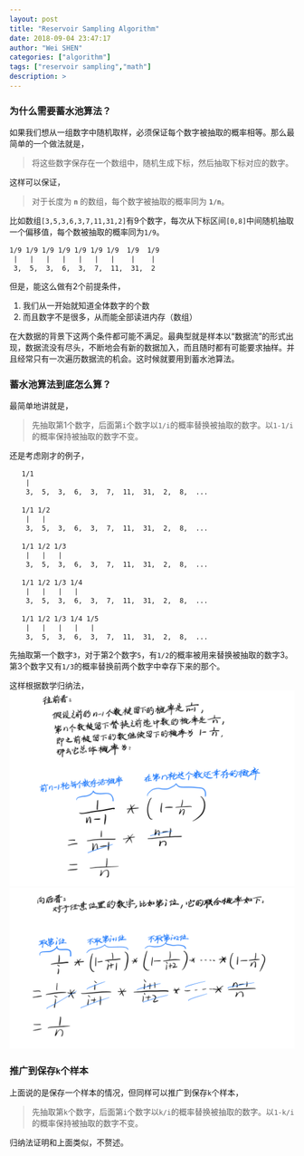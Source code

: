 ```yaml
---
layout: post
title: "Reservoir Sampling Algorithm"
date: 2018-09-04 23:47:17
author: "Wei SHEN"
categories: ["algorithm"]
tags: ["reservoir sampling","math"]
description: >
---
```


### 为什么需要蓄水池算法？
如果我们想从一组数字中随机取样，必须保证每个数字被抽取的概率相等。那么最简单的一个做法就是，
> 将这些数字保存在一个数组中，随机生成下标，然后抽取下标对应的数字。

这样可以保证，
> 对于长度为 **`n`** 的数组，每个数字被抽取的概率同为 **`1/n`**。

比如数组`[3,5,3,6,3,7,11,31,2]`有9个数字，每次从下标区间`[0,8]`中间随机抽取一个偏移值，每个数被抽取的概率同为`1/9`。
```
1/9 1/9 1/9 1/9 1/9 1/9 1/9  1/9  1/9
 |   |   |   |   |   |   |    |    |     
 3,  5,  3,  6,  3,  7,  11,  31,  2  
 ```

 但是，能这么做有2个前提条件，
 1. 我们从一开始就知道全体数字的个数
 2. 而且数字不是很多，从而能全部读进内存（数组）

在大数据的背景下这两个条件都可能不满足。最典型就是样本以“数据流”的形式出现，数据流没有尽头，不断地会有新的数据加入，而且随时都有可能要求抽样。并且经常只有一次遍历数据流的机会。这时候就要用到蓄水池算法。

### 蓄水池算法到底怎么算？
最简单地讲就是，
> 先抽取第1个数字，后面第`i`个数字以`1/i`的概率替换被抽取的数字。以`1-1/i`的概率保持被抽取的数字不变。

还是考虑刚才的例子，
```
   1/1
    |   
    3,  5,  3,  6,  3,  7,  11,  31,  2,  8,  ...       

   1/1 1/2
    |   |   
    3,  5,  3,  6,  3,  7,  11,  31,  2,  8,  ...       

   1/1 1/2 1/3
    |   |   |   
    3,  5,  3,  6,  3,  7,  11,  31,  2,  8,  ...

   1/1 1/2 1/3 1/4
    |   |   |   |   
    3,  5,  3,  6,  3,  7,  11,  31,  2,  8,  ...

   1/1 1/2 1/3 1/4 1/5
    |   |   |   |   |   
    3,  5,  3,  6,  3,  7,  11,  31,  2,  8,  ...
```
先抽取第一个数字`3`，对于第2个数字`5`，有`1/2`的概率被用来替换被抽取的数字3。第3个数字又有`1/3`的概率替换前两个数字中幸存下来的那个。

这样根据数学归纳法，
![reservoir-sampling-a](/images/leetcode/reservoir-sampling-a.png)
![reservoir-sampling-b](/images/leetcode/reservoir-sampling-b.png)

### 推广到保存`k`个样本
上面说的是保存一个样本的情况，但同样可以推广到保存`k`个样本，
> 先抽取第`k`个数字，后面第`i`个数字以`k/i`的概率替换被抽取的数字。以`1-k/i`的概率保持被抽取的数字不变。

归纳法证明和上面类似，不赘述。
